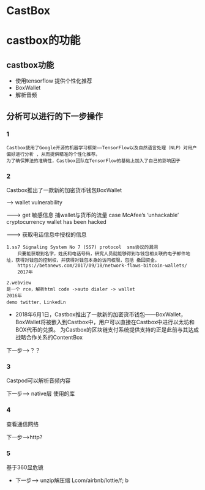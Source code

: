 # CastBox

# castbox的功能

## castbox功能
* 使用tensorflow 提供个性化推荐
* BoxWallet
* 解析音频

## 分析可以进行的下一步操作

### 1

    Castbox使用了Google开源的机器学习框架——TensorFlow以及自然语言处理（NLP）对用户偏好进行分析 ，从而提供精准的个性化推荐。
    为了确保算法的准确性，Castbox团队在TensorFlow的基础上加入了自己的影响因子

### 2

Castbox推出了一款新的加密货币钱包BoxWallet

--> wallet vulnerability

---> get 敏感信息
    捕wallet与货币的流量 case 
 	McAfee’s ‘unhackable’ cryptocurrency wallet has been hacked

---> 获取电话信息中授权的信息

	1.ss7 Signaling System No 7 (SS7) protocol  sms协议的漏洞
	    只要能获取到名字，姓氏和电话号码，研究人员就能够得到与钱包相关联的电子邮件地址，获得对钱包的控制权，并获得对钱包本身的访问权限，包括 撤回资金。
	    https://betanews.com/2017/09/18/network-flaws-bitcoin-wallets/
	    2017年
	    
    2.webview 
	是一个 rce，解析html code ->auto dialer -> wallet
	2016年
	demo twitter、LinkedLn 

* 2018年6月1日，Castbox推出了一款新的加密货币钱包——BoxWallet，BoxWallet将被嵌入到Castbox中，用户可以直接在Castbox中进行以太坊和BOX代币的兑换。
为Castbox的区块链支付系统提供支持的正是此前与其达成战略合作关系的ContentBox

下一步-->？？

### 3

Castpod可以解析音频内容

下一步--> native层 使用的库

### 4

查看通信网络

下一步-->http?

### 5

基于360显危镜
* 下一步--> unzip解压缩
	Lcom/airbnb/lottie/f; b
